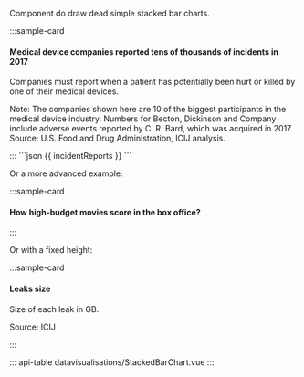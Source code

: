 Component do draw dead simple stacked bar charts.

:::sample-card
<div class="m-4">
  <h4>
    Medical device companies reported tens of thousands of incidents in 2017  
  </h4>
  <p class="text-muted">
    Companies must report when a patient has potentially been hurt or killed by one of their medical devices.
  </p>
  <stacked-bar-chart
    :data="incidentReports"
    class="my-4"
    label-above />  
  <p class="text-muted small">
    Note: The companies shown here are 10 of the biggest participants in the medical device industry. Numbers for Becton, Dickinson and Company include adverse events reported by C. R. Bard, which was acquired in 2017. Source: U.S. Food and Drug Administration, ICIJ analysis.
  </p>
</div>
:::

<collapsible-block label="Show the data structure">
```json
{{ incidentReports }}
```
</collapsible-block>

Or a more advanced example:

:::sample-card
<div class="m-4">
  <h4>
    How high-budget movies score in the box office?
  </h4>
  <stacked-bar-chart hide-empty-values :data="moviesUrl" label-field="movie" class="my-4" :sort-by="sortKey" :groups="['Budget', 'Box Office']" :relative="isRelative">  
    <template #header-right>    
      <div class="ml-auto d-flex border align-items-center p-0">
        <div class="border-right">
          <b-form-checkbox v-model="isRelative" class="m-2">
            Relative
          </b-form-checkbox>
        </div>
        <label class="m-2 d-flex align-items-center">
          Sort by
          <b-form-select v-model="sortKey" :options="sortKeys" size="sm" class="w-auto ml-2" required></b-form-select>
        </label>
      </div>
    </template>
  </stacked-bar-chart>
</div>
:::

Or with a fixed height:

:::sample-card
<div class="m-4">
  <h4>Leaks size</h4>
  <p class="text-muted">
    Size of each leak in GB.
  </p>
  <stacked-bar-chart :data="leakSizes" class="mb-4" hide-legend :fixed-height="400" :x-axis-tick-format="humanReadableGb"></stacked-bar-chart>
  <p class="text-muted small">
    Source: ICIJ
  </p>
</div>
:::

::: api-table datavisualisations/StackedBarChart.vue :::

<script>
  export default {
    data () {
      return {        
        incidentReports: [
           {
              "label":"Medtronic PLC",
              "injury":71444,
              "death":1828
           },
           {
              "label":"Abbott Laboratories",
              "injury":40200,
              "death":2816
           },
           {
              "label":"Johnson & Johnson",
              "injury":25863,
              "death":104
           },
           {
              "label":"Boston Scientific",
              "injury":20509,
              "death":725
           },
           {
              "label":"Zimmer Biomet Holdings",
              "injury":15733,
              "death":146
           },
           {
              "label":"Tandem Diabetes Care, Inc.",
              "injury":13658,
              "death":26
           },
           {
              "label":"Stryker",
              "injury":5102,
              "death":90
           },
           {
              "label":"Becton, Dickinson and Company",
              "injury":3569,
              "death":130
           },
           {
              "label":"DexCom, Inc.",
              "injury":1198,
              "death":25
           },
           {
              "label":"Philips",
              "injury":450,
              "death":268
           }
         ],
         moviesUrl: "https://gist.githubusercontent.com/pirhoo/20ce1b795555210c926967a291f8a7ad/raw/13d972b7d2b98b174c33fff38aac2b7d69c85fa7/stacked-bars-movies.json",
         isRelative: true,
         sortKeys: ['movie', 'budget', 'box_office'],
         sortKey: ['movie'],
         leakSizes: [
           { label: 'Paradise Papers', value: 1.4 * 1e3 },
           { label: 'Panama Papers', value: 2.6 * 1e3 },
           { label: 'Swiss Leaks', value: 3.3 },
           { label: 'LuxLeaks', value: 4 },
           { label: 'Offshore Leaks', value: 260 }
         ]
      }
    },
    methods: {
      humanReadableGb (size) {
        if (size >= 1e3) {
          return `${size/1e3}TB`          
        } else {          
          return `${size}GB`
        }
      }
    }
  }
</script>
